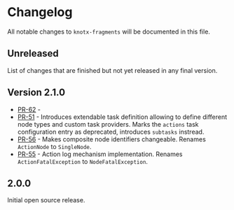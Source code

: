 # Changelog
All notable changes to `knotx-fragments` will be documented in this file.

## Unreleased
List of changes that are finished but not yet released in any final version.

## Version 2.1.0
- [PR-62](https://github.com/Knotx/knotx-fragments/pull/62) - 
- [PR-51](https://github.com/Knotx/knotx-fragments/pull/51) - Introduces extendable task definition allowing to define different node types and custom task providers. Marks the `actions` task configuration entry as deprecated, introduces `subtasks` instread.
- [PR-56](https://github.com/Knotx/knotx-fragments/pull/56) - Makes composite node identifiers changeable. Renames `ActionNode` to `SingleNode`. 
- [PR-55](https://github.com/Knotx/knotx-fragments/pull/55) - Action log mechanism implementation. Renames `ActionFatalException` to `NodeFatalException`.

## 2.0.0
Initial open source release.